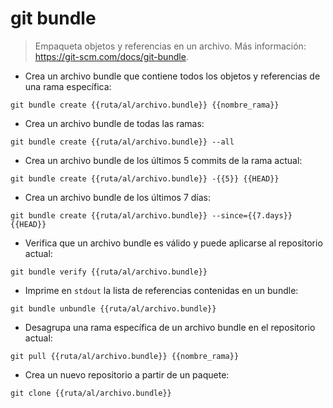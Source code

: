 # git bundle

> Empaqueta objetos y referencias en un archivo.
> Más información: <https://git-scm.com/docs/git-bundle>.

- Crea un archivo bundle que contiene todos los objetos y referencias de una rama específica:

`git bundle create {{ruta/al/archivo.bundle}} {{nombre_rama}}`

- Crea un archivo bundle de todas las ramas:

`git bundle create {{ruta/al/archivo.bundle}} --all`

- Crea un archivo bundle de los últimos 5 commits de la rama actual:

`git bundle create {{ruta/al/archivo.bundle}} -{{5}} {{HEAD}}`

- Crea un archivo bundle de los últimos 7 días:

`git bundle create {{ruta/al/archivo.bundle}} --since={{7.days}} {{HEAD}}`

- Verifica que un archivo bundle es válido y puede aplicarse al repositorio actual:

`git bundle verify {{ruta/al/archivo.bundle}}`

- Imprime en `stdout` la lista de referencias contenidas en un bundle:

`git bundle unbundle {{ruta/al/archivo.bundle}}`

- Desagrupa una rama específica de un archivo bundle en el repositorio actual:

`git pull {{ruta/al/archivo.bundle}} {{nombre_rama}}`

- Crea un nuevo repositorio a partir de un paquete:

`git clone {{ruta/al/archivo.bundle}}`
